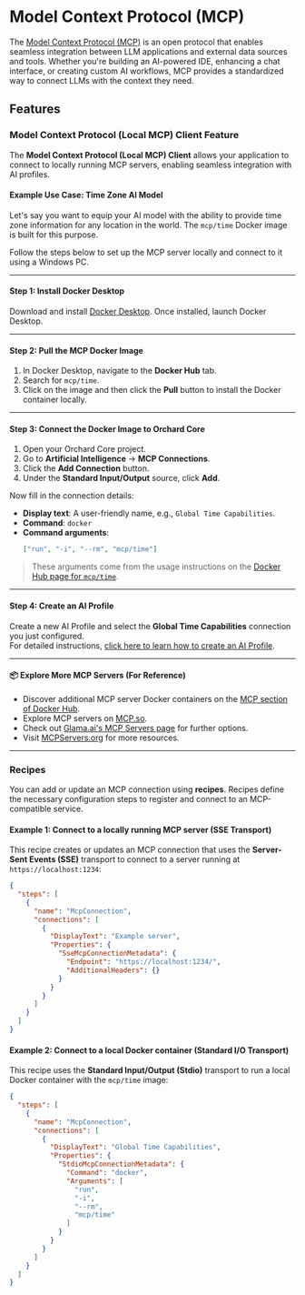 # Model Context Protocol (MCP)

The [Model Context Protocol (MCP)](https://modelcontextprotocol.io/introduction) is an open protocol that enables seamless integration between LLM applications and external data sources and tools. Whether you're building an AI-powered IDE, enhancing a chat interface, or creating custom AI workflows, MCP provides a standardized way to connect LLMs with the context they need.

## Features 

### Model Context Protocol (Local MCP) Client Feature

The **Model Context Protocol (Local MCP) Client** allows your application to connect to locally running MCP servers, enabling seamless integration with AI profiles.

#### Example Use Case: Time Zone AI Model

Let's say you want to equip your AI model with the ability to provide time zone information for any location in the world. The `mcp/time` Docker image is built for this purpose.

Follow the steps below to set up the MCP server locally and connect to it using a Windows PC.

---

#### Step 1: Install Docker Desktop

Download and install [Docker Desktop](https://www.docker.com/products/docker-desktop/). Once installed, launch Docker Desktop.

---

#### Step 2: Pull the MCP Docker Image

1. In Docker Desktop, navigate to the **Docker Hub** tab.
2. Search for `mcp/time`.
3. Click on the image and then click the **Pull** button to install the Docker container locally.

---

#### Step 3: Connect the Docker Image to Orchard Core

1. Open your Orchard Core project.
2. Go to **Artificial Intelligence** → **MCP Connections**.
3. Click the **Add Connection** button.
4. Under the **Standard Input/Output** source, click **Add**.

Now fill in the connection details:

- **Display text**: A user-friendly name, e.g., `Global Time Capabilities`.
- **Command**: `docker`
- **Command arguments**:  
  ```json
  ["run", "-i", "--rm", "mcp/time"]
  ```

> These arguments come from the usage instructions on the [Docker Hub page for `mcp/time`](https://hub.docker.com/r/mcp/time).

---

#### Step 4: Create an AI Profile

Create a new AI Profile and select the **Global Time Capabilities** connection you just configured.  
For detailed instructions, [click here to learn how to create an AI Profile](../CrestApps.OrchardCore.AI/README.md#creating-ai-profiles).

---

#### 📦 Explore More MCP Servers (For Reference)

- Discover additional MCP server Docker containers on the [MCP section of Docker Hub](https://hub.docker.com/search?q=mcp).
- Explore MCP servers on [MCP.so](https://mcp.so/).
- Check out [Glama.ai's MCP Servers page](https://glama.ai/mcp/servers) for further options.
- Visit [MCPServers.org](https://mcpservers.org/) for more resources.

---

### Recipes

You can add or update an MCP connection using **recipes**. Recipes define the necessary configuration steps to register and connect to an MCP-compatible service.

#### Example 1: Connect to a locally running MCP server (SSE Transport)

This recipe creates or updates an MCP connection that uses the **Server-Sent Events (SSE)** transport to connect to a server running at `https://localhost:1234`:

```json
{
  "steps": [
    {
      "name": "McpConnection",
      "connections": [
        {
          "DisplayText": "Example server",
          "Properties": {
            "SseMcpConnectionMetadata": {
              "Endpoint": "https://localhost:1234/",
              "AdditionalHeaders": {}
            }
          }
        }
      ]
    }
  ]
}
```

#### Example 2: Connect to a local Docker container (Standard I/O Transport)

This recipe uses the **Standard Input/Output (Stdio)** transport to run a local Docker container with the `mcp/time` image:

```json
{
  "steps": [
    {
      "name": "McpConnection",
      "connections": [
        {
          "DisplayText": "Global Time Capabilities",
          "Properties": {
            "StdioMcpConnectionMetadata": {
              "Command": "docker",
              "Arguments": [
                "run",
                "-i",
                "--rm",
                "mcp/time"
              ]
            }
          }
        }
      ]
    }
  ]
}
```
